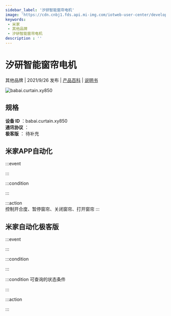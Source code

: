 ```yaml
---
sidebar_label: '汐研智能窗帘电机'
image: 'https://cdn.cnbj1.fds.api.mi-img.com/iotweb-user-center/developer_1679068029731OxDX6NoS.png?GalaxyAccessKeyId=AKVGLQWBOVIRQ3XLEW&Expires=9223372036854775807&Signature=HMvt1vWOWGmlhsQBBwNsBAv6HJ4='
keywords: 
 - 米家
 - 其他品牌
 - 汐研智能窗帘电机
description : ''
---
```

# 汐研智能窗帘电机

其他品牌 | 2021/9/26 发布 | [产品百科](https://home.mi.com/webapp/content/baike/product/index.html?model=babai.curtain.xy850/) | [说明书](https://home.mi.com/views/introduction.html?model=babai.curtain.xy850&region=cn)

![babai.curtain.xy850](https://cdn.cnbj1.fds.api.mi-img.com/iotweb-user-center/developer_1679068029731OxDX6NoS.png?GalaxyAccessKeyId=AKVGLQWBOVIRQ3XLEW&Expires=9223372036854775807&Signature=HMvt1vWOWGmlhsQBBwNsBAv6HJ4=)

## 规格  
> 
**设备 ID** ：babai.curtain.xy850  
**通讯协议** ：  
**极客版**  ： 待补充 


## 米家APP自动化  

:::event  

:::

:::condition  

:::

:::action   
控制开合度、暂停窗帘、关闭窗帘、打开窗帘
:::

## 米家自动化极客版  

:::event  

:::

:::condition  

:::

:::condition 可查询的状态条件  

:::

:::action  

:::

        

